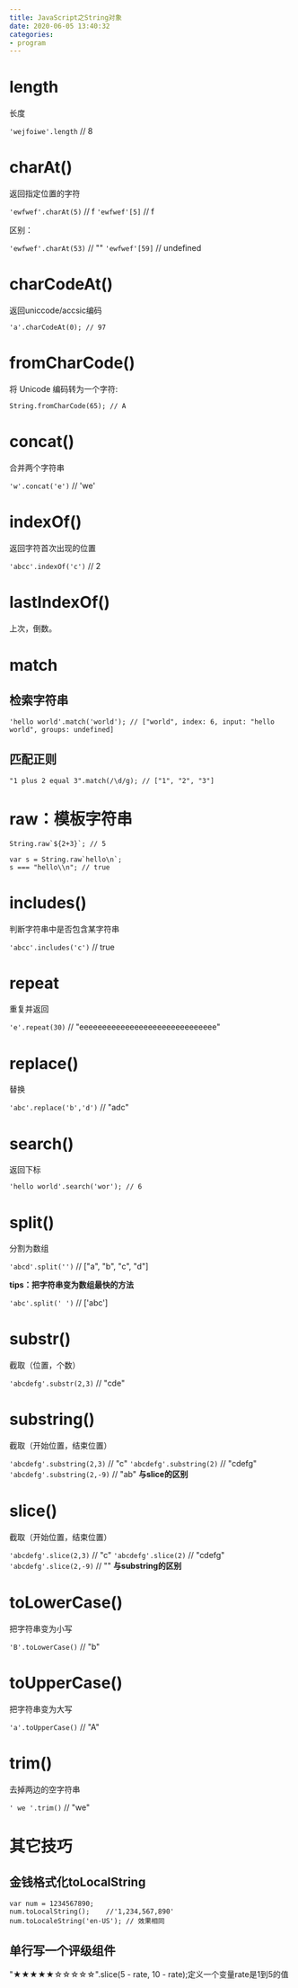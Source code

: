 ```yaml
---
title: JavaScript之String对象
date: 2020-06-05 13:40:32
categories: 
- program
---
```


# length

长度

`'wejfoiwe'.length` // 8

# charAt()

返回指定位置的字符

`'ewfwef'.charAt(5)` // f
`'ewfwef'[5]` // f

区别：

`'ewfwef'.charAt(53)` // ""
`'ewfwef'[59]` // undefined

# charCodeAt()

返回uniccode/accsic编码

```
'a'.charCodeAt(0); // 97
```

# fromCharCode()

将 Unicode 编码转为一个字符:

```
String.fromCharCode(65); // A
```

# concat()

合并两个字符串

`'w'.concat('e')` // 'we'

# indexOf()

返回字符首次出现的位置

`'abcc'.indexOf('c')` // 2

# lastIndexOf()

上次，倒数。

# match

## 检索字符串

```
'hello world'.match('world'); // ["world", index: 6, input: "hello world", groups: undefined]
```

## 匹配正则

```
"1 plus 2 equal 3".match(/\d/g); // ["1", "2", "3"]
```

# raw：模板字符串

```
String.raw`${2+3}`; // 5

var s = String.raw`hello\n`;
s === "hello\\n"; // true
```

# includes()

判断字符串中是否包含某字符串

`'abcc'.includes('c')` // true
# repeat

重复并返回

`'e'.repeat(30)` // "eeeeeeeeeeeeeeeeeeeeeeeeeeeeee"

# replace()

替换

`'abc'.replace('b','d')` // "adc"

# search()

返回下标

```
'hello world'.search('wor'); // 6
```

# split()

分割为数组

`'abcd'.split('')` // ["a", "b", "c", "d"]

**tips：把字符串变为数组最快的方法**

`'abc'.split(' ')` // ['abc']

# substr()

截取（位置，个数）

`'abcdefg'.substr(2,3)` // "cde"

# substring()

截取（开始位置，结束位置）

`'abcdefg'.substring(2,3)` // "c"
`'abcdefg'.substring(2)` // "cdefg"
`'abcdefg'.substring(2,-9)` // "ab" **与slice的区别**

# slice()

截取（开始位置，结束位置）

`'abcdefg'.slice(2,3)` // "c"
`'abcdefg'.slice(2)` // "cdefg"
`'abcdefg'.slice(2,-9)` // "" **与substring的区别**

# toLowerCase()

把字符串变为小写

`'B'.toLowerCase()` // "b"

# toUpperCase()

把字符串变为大写

`'a'.toUpperCase()` // "A"

# trim()

去掉两边的空字符串

`' we '.trim()` // "we"

# 其它技巧


## 金钱格式化toLocalString

```
var num = 1234567890;
num.toLocalString();    //'1,234,567,890'
num.toLocaleString('en-US'); // 效果相同
```

## 单行写一个评级组件

"★★★★★☆☆☆☆☆".slice(5 - rate, 10 - rate);定义一个变量rate是1到5的值
